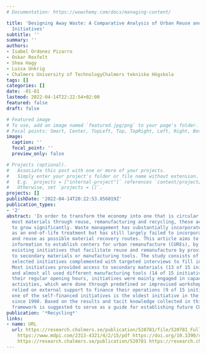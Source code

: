 ```yaml
---
# Documentation: https://wowchemy.com/docs/managing-content/

title: 'Designing Away Waste: A Comparative Analysis of Urban Reuse and Remanufacture
  Initiatives'
subtitle: ''
summary: ''
authors:
- Isabel Ordonez Pizarro
- Oskar Rexfelt
- Shea Hagy
- Luisa Unkrig
- Chalmers University of TechnologyChalmers tekniska Högskola
tags: []
categories: []
date: -01-01
lastmod: 2022-04-14T22:22:54+02:00
featured: false
draft: false

# Featured image
# To use, add an image named `featured.jpg/png` to your page's folder.
# Focal points: Smart, Center, TopLeft, Top, TopRight, Left, Right, BottomLeft, Bottom, BottomRight.
image:
  caption: ''
  focal_point: ''
  preview_only: false

# Projects (optional).
#   Associate this post with one or more of your projects.
#   Simply enter your project's folder or file name without extension.
#   E.g. `projects = ["internal-project"]` references `content/project/deep-learning/index.md`.
#   Otherwise, set `projects = []`.
projects: []
publishDate: '2022-04-14T20:22:53.856019Z'
publication_types:
- '2'
abstract: 'In order to transform the economy into one that is circular, that recovers
  most materials through reuse, remanufacturing and recycling, these activities need
  to grow significantly. Waste management has substantially incorporated recycling
  as an end-of-life treatment but has still largely failed to incorporate remanufacturing
  and reuse as possible material recovery routes. This article aims to provide useful
  information to establish centers for urban remanufacture (CUREs), by analyzing fifteen
  existing initiatives that facilitate reuse and remanufacture by providing access
  to secondary materials or manufacturing tools. The study consists of a review of
  selected initiatives complemented with targeted interviews to fill in missing information.
  Most initiatives provided access to secondary materials (13 of 15 initiatives),
  and almost all used different manufacturing tools (14 of 15 initiatives). Besides
  their regular opening hours, initiatives were mainly engaged in capacity building
  activities, which were done through predefined or improvised workshops. Most initiatives
  relied on external support to finance their operations (9 of 15 initiatives). However,
  one of the self-financed initiatives is the oldest initiative in the study, operating
  since 1998. Based on the results and tacit knowledge collected in this study, a
  framework is suggested to serve as a guide for establishing future CUREs.  '
publication: '*Recycling*'
links:
- name: URL
  url: https://research.chalmers.se/publication/520781/file/520781_Fulltext.pdf FULLTEXT
    https://www.mdpi.com/2313-4321/4/2/15/pdf https://doi.org/10.3390/recycling4020015
    https://research.chalmers.se/publication/520781 https://research.chalmers.se/publication/515599
---
```

